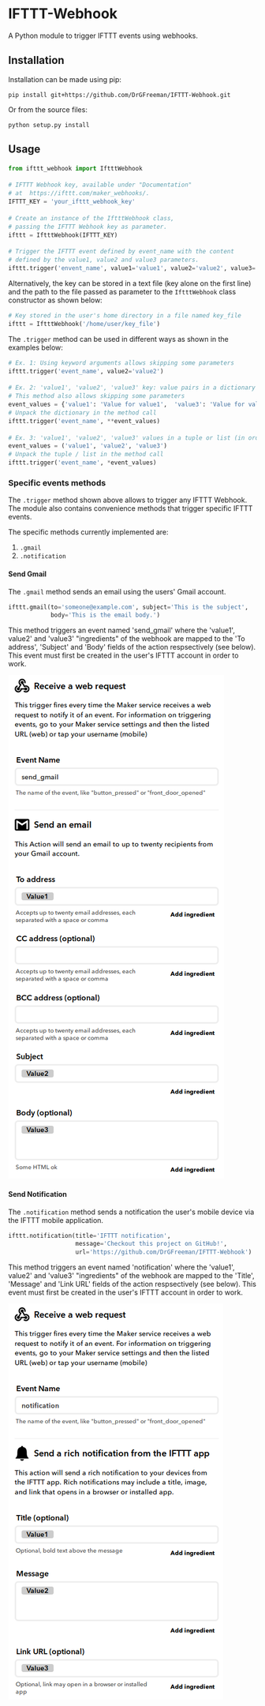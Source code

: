 # IFTTT-Webhook
A Python module to trigger IFTTT events using webhooks.

## Installation

Installation can be made using pip:

```
pip install git+https://github.com/DrGFreeman/IFTTT-Webhook.git
```

Or from the source files:

```
python setup.py install
```

## Usage

```Python
from ifttt_webhook import IftttWebhook

# IFTTT Webhook key, available under "Documentation"
# at  https://ifttt.com/maker_webhooks/.
IFTTT_KEY = 'your_ifttt_webhook_key'

# Create an instance of the IftttWebhook class,
# passing the IFTTT Webhook key as parameter.
ifttt = IftttWebhook(IFTTT_KEY)

# Trigger the IFTTT event defined by event_name with the content
# defined by the value1, value2 and value3 parameters.
ifttt.trigger('envent_name', value1='value1', value2='value2', value3='value3')
```

Alternatively, the key can be stored in a text file (key alone on the first line) and the path to the file passed as parameter to the `IftttWebhook` class constructor as shown below:

```Python
# Key stored in the user's home directory in a file named key_file
ifttt = IftttWebhook('/home/user/key_file')
```

The `.trigger` method can be used in different ways as shown in the examples below:

```Python
# Ex. 1: Using keyword arguments allows skipping some parameters
ifttt.trigger('event_name', value2='value2')

# Ex. 2: 'value1', 'value2', 'value3' key: value pairs in a dictionary
# This method also allows skipping some parameters
event_values = {'value1': 'Value for value1',  'value3': 'Value for value3'}
# Unpack the dictionary in the method call
ifttt.trigger('event_name', **event_values)

# Ex. 3: 'value1', 'value2', 'value3' values in a tuple or list (in order)
event_values = ('value1', 'value2', 'value3')
# Unpack the tuple / list in the method call
ifttt.trigger('event_name', *event_values)
```

### Specific events methods

The `.trigger` method shown above allows to trigger any IFTTT Webhook. The module also contains convenience methods that trigger specific IFTTT events.


The specific methods currently implemented are:
1. `.gmail`
1. `.notification`

#### Send Gmail

The `.gmail` method sends an email using the users' Gmail account.

```Python
ifttt.gmail(to='someone@example.com', subject='This is the subject',
            body='This is the email body.')
```

This method triggers an event named 'send_gmail' where the 'value1', value2' and 'value3' "ingredients" of the webhook are mapped to the 'To address', 'Subject' and 'Body' fields of the action respsectively (see below). This event must first be created in the user's IFTTT account in order to work.

![send_gmail IFTTT settings](docs/send_gmail_ifttt.png)

#### Send Notification

The `.notification` method sends a notification the user's mobile device via the IFTTT mobile application.

```Python
ifttt.notification(title='IFTTT notification',
                   message='Checkout this project on GitHub!',
                   url='https://github.com/DrGFreeman/IFTTT-Webhook')
```

This method triggers an event named 'notification' where the 'value1', value2' and 'value3' "ingredients" of the webhook are mapped to the 'Title', 'Message' and 'Link URL' fields of the action respsectively (see below). This event must first be created in the user's IFTTT account in order to work.

![notification IFTTT settings](docs/notification_ifttt.png)
